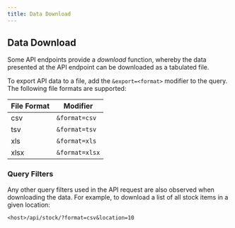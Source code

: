 ```yaml
---
title: Data Download
---
```


## Data Download

Some API endpoints provide a *download* function, whereby the data presented at the API endpoint can be downloaded as a tabulated file.

To export API data to a file, add the `&export=<format>` modifier to the query. The following file formats are supported:

| File Format | Modifier |
| --- | --- | 
| csv | `&format=csv` |
| tsv | `&format=tsv` |
| xls | `&format=xls` |
| xlsx | `&format=xlsx` |

### Query Filters

Any other query filters used in the API request are also observed when downloading the data. For example, to download a list of all stock items in a given location:

`<host>/api/stock/?format=csv&location=10`

